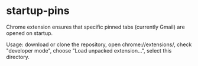 # startup-pins

Chrome extension ensures that specific pinned tabs (currently Gmail) are opened on startup.

Usage: download or clone the repository, open chrome://extensions/, check "developer mode", choose "Load unpacked extension…", select this directory.

